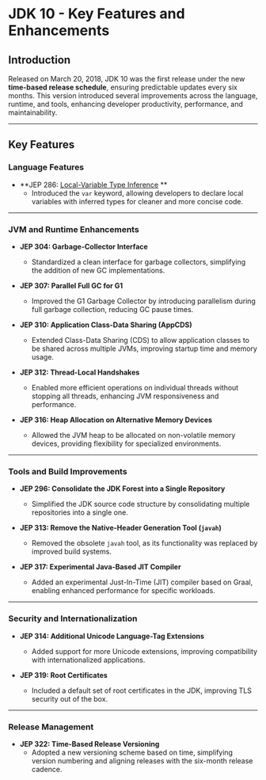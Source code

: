# JDK 10 - Key Features and Enhancements

## Introduction  
Released on March 20, 2018, JDK 10 was the first release under the new **time-based release schedule**, ensuring predictable updates every six months. This version introduced several improvements across the language, runtime, and tools, enhancing developer productivity, performance, and maintainability.

---

## Key Features  

### Language Features  

- **JEP 286: [Local-Variable Type Inference](Local-Variable%20Type%20Inference.md) **  
  - Introduced the `var` keyword, allowing developers to declare local variables with inferred types for cleaner and more concise code.  

---

### JVM and Runtime Enhancements  

- **JEP 304: Garbage-Collector Interface**  
  - Standardized a clean interface for garbage collectors, simplifying the addition of new GC implementations.  

- **JEP 307: Parallel Full GC for G1**  
  - Improved the G1 Garbage Collector by introducing parallelism during full garbage collection, reducing GC pause times.  

- **JEP 310: Application Class-Data Sharing (AppCDS)**  
  - Extended Class-Data Sharing (CDS) to allow application classes to be shared across multiple JVMs, improving startup time and memory usage.  

- **JEP 312: Thread-Local Handshakes**  
  - Enabled more efficient operations on individual threads without stopping all threads, enhancing JVM responsiveness and performance.  

- **JEP 316: Heap Allocation on Alternative Memory Devices**  
  - Allowed the JVM heap to be allocated on non-volatile memory devices, providing flexibility for specialized environments.  

---

### Tools and Build Improvements  

- **JEP 296: Consolidate the JDK Forest into a Single Repository**  
  - Simplified the JDK source code structure by consolidating multiple repositories into a single one.  

- **JEP 313: Remove the Native-Header Generation Tool (`javah`)**  
  - Removed the obsolete `javah` tool, as its functionality was replaced by improved build systems.  

- **JEP 317: Experimental Java-Based JIT Compiler**  
  - Added an experimental Just-In-Time (JIT) compiler based on Graal, enabling enhanced performance for specific workloads.  

---

### Security and Internationalization  

- **JEP 314: Additional Unicode Language-Tag Extensions**  
  - Added support for more Unicode extensions, improving compatibility with internationalized applications.  

- **JEP 319: Root Certificates**  
  - Included a default set of root certificates in the JDK, improving TLS security out of the box.  

---

### Release Management  

- **JEP 322: Time-Based Release Versioning**  
  - Adopted a new versioning scheme based on time, simplifying version numbering and aligning releases with the six-month release cadence.  
